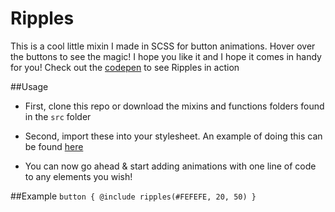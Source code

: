 # Ripples
This is a cool little mixin I made in SCSS for button animations. Hover over the buttons to see the magic! I hope you like it and I hope it comes in handy for you! Check out the [codepen](http://codepen.io/Jackthomsonn/pen/GjVPWX?editors=0100) to see Ripples in action

##Usage
* First, clone this repo or download the mixins and functions folders found in the `src` folder
* Second, import these into your stylesheet. An example of doing this can be found [here](https://github.com/Jackthomsonn/ripples/blob/master/src/example.scss)

* You can now go ahead & start adding animations with one line of code to any elements you wish!

##Example
`button {
    @include ripples(#FEFEFE, 20, 50)
}`
